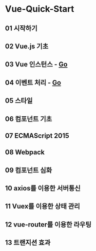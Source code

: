 # Vue-Quick-Start
## 01 시작하기

## 02 Vue.js 기초

## 03 Vue 인스턴스 - [Go](/03/)

## 04 이벤트 처리 - [Go](/04/)

## 05 스타일

## 06 컴포넌트 기초

## 07 ECMAScript 2015

## 08 Webpack

## 09 컴포넌트 심화

## 10 axios를 이용한 서버통신

## 11 Vuex를 이용한 상태 관리

## 12 vue-router를 이용한 라우팅

## 13 트랜지션 효과



